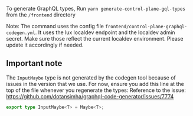 To generate GraphQL types, Run `yarn generate-control-plane-gql-types` from the `/frontend` directory

Note: The command uses the config file `frontend/control-plane-graphql-codegen.yml`. It uses the lux localdev endpoint and the localdev admin secret. Make sure
those reflect the current localdev environment. Please update it accordingly if needed.

## Important note

The `InputMaybe` type is not generated by the codegen tool because of issues in the version that we use.
For now, ensure you add this line at the top of the file whenever you regenerate the types:
Reference to the issue: https://github.com/dotansimha/graphql-code-generator/issues/7774

```typescript
export type InputMaybe<T> = Maybe<T>;
```
